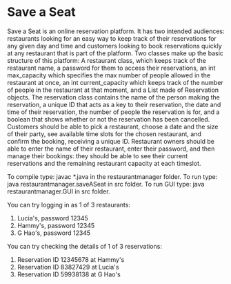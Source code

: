 # Save a Seat

Save a Seat is an online reservation platform. It has two intended audiences: restaurants looking for an easy way to keep track of their reservations for any given day and time and customers looking to book reservations quickly at any restaurant that is part of the platform.
Two classes make up the basic structure of this platform: A restaurant class, which keeps track of the restaurant name, a password for them to access their reservations, an int max_capacity which specifies the max number of people allowed in the restaurant at once, an int current_capacity which keeps track of the number of people in the restaurant at that moment, and a List made of Reservation objects.
The reservation class contains the name of the person making the reservation, a unique ID that acts as a key to their reservation, the date and time of their reservation, the number of people  the reservation is for, and a boolean that shows whether or not the reservation has been cancelled.  
Customers should be able to pick a restaurant, choose a date and the size of their party, see available time slots for the chosen restaurant, and confirm the booking, receiving a unique ID.
Restaurant owners should be able to enter the name of their restaurant, enter their password, and then manage their bookings: they should be able to see their current reservations and the remaining restaurant capacity at each timeslot.

To compile type: javac *.java in the restaurantmanager folder.
To run type: java restaurantmanager.saveASeat in src folder.
To run GUI type: java restaurantmanager.GUI in src folder. 

You can try logging in as 1 of 3 restaurants:  
1. Lucia's, password 12345
2. Hammy's, password 12345
3. G Hao's, password 12345

You can try checking the details of 1 of 3 reservations:
1. Reservation ID 12345678 at Hammy's
2. Reservation ID 83827429 at Lucia's
3. Reservation ID 59938138 at G Hao's

